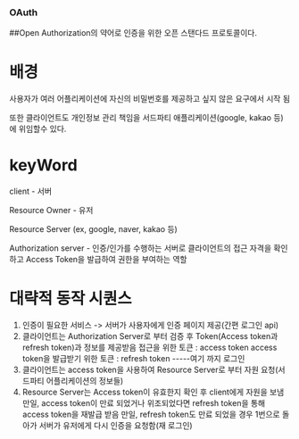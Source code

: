 ### OAuth
##Open Authorization의 약어로 인증을 위한 오픈 스탠다드 프로토콜이다.

# 배경

사용자가 여러 어플리케이션에 자신의 비밀번호를 제공하고 싶지 않은 요구에서 시작 됨

또한 클라이언트도 개인정보 관리 책임을 서드파티 애플리케이션(google, kakao 등)에 위임할수 있다.

# keyWord

client - 서버

Resource Owner - 유저

Resource Server (ex, google, naver, kakao 등)

Authorization server - 인증/인가를 수행하는 서버로 클라이언트의 접근 자격을 확인하고 Access Token을 발급하여 권한을 부여하는 역할

# 대략적 동작 시퀀스

1.  인증이 필요한 서비스 -> 서버가 사용자에게 인증 페이지 제공(간편 로그인 api)
2.  클라이언트는 Authorization Server로 부터 검증 후 Token(Access token과 refresh token)과 정보를 제공받음
    접근을 위한 토큰 : access token
    access token을 발급받기 위한 토큰 : refresh token
    -----여기 까지 로그인
3.  클라이언트는 access token을 사용하여 Resource Server로 부터 자원 요청(서드파티 어플리케이션의 정보들)
4.  Resource Server는 Access token이 유효한지 확인 후 client에게 자원을 보냄
    만일, access token이 만료 되었거나 위조되었다면 refresh token을 통해 access token을 재발급 받음
    만일, refresh token도 만료 되었을 경우 1번으로 돌아가 서버가 유저에게 다시 인증을 요청함(재 로그인)
